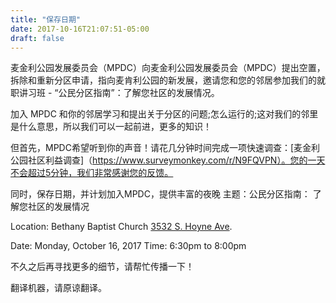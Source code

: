 ```yaml
---
title: "保存日期"
date: 2017-10-16T21:07:51-05:00
draft: false
---
```

麦金利公园发展委员会（MPDC）向麦金利公园发展委员会（MPDC）提出空置，拆除和重新分区申请，指向麦肯利公园的新发展，邀请您和您的邻居参加我们的就职讲习班 - “公民分区指南”：了解您社区的发展情况。 

加入 MPDC 和你的邻居学习和提出关于分区的问题;怎么运行的;这对我们的邻里是什么意思，所以我们可以一起前进，更多的知识！
 
但首先，MPDC希望听到你的声音！请花几分钟时间完成一项快速调查：[麦金利公园社区利益调查]（https://www.surveymonkey.com/r/N9FQVPN）。您的一天不会超过5分钟，我们非常感谢您的反馈。 
 
同时，保存日期，并计划加入MPDC，提供丰富的夜晚
主题：公民分区指南：
                        了解您社区的发展情况

Location:         Bethany Baptist Church
                        [3532 S. Hoyne Ave](https://goo.gl/maps/8zXUmT1wRgE2).
 
Date:                Monday, October 16, 2017
Time:               6:30pm to 8:00pm
 
不久之后再寻找更多的细节，请帮忙传播一下！

翻译机器，请原谅翻译。
